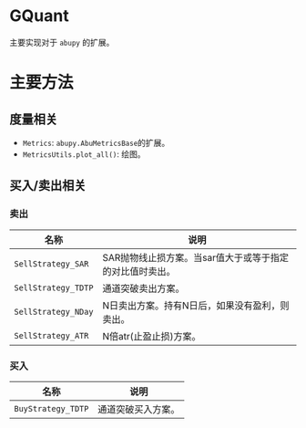 # GQuant

主要实现对于 `abupy` 的扩展。

# 主要方法

## 度量相关

- `Metrics`: `abupy.AbuMetricsBase`的扩展。
- `MetricsUtils.plot_all()`: 绘图。

## 买入/卖出相关

### 卖出

|名称|说明|
|---|---|
|`SellStrategy_SAR`|SAR抛物线止损方案。当sar值大于或等于指定的对比值时卖出。|
|`SellStrategy_TDTP`|通道突破卖出方案。|
|`SellStrategy_NDay`|N日卖出方案。持有N日后，如果没有盈利，则卖出。|
|`SellStrategy_ATR`|N倍atr(止盈止损)方案。|

### 买入

|名称|说明|
|---|---|
|`BuyStrategy_TDTP`|通道突破买入方案。|